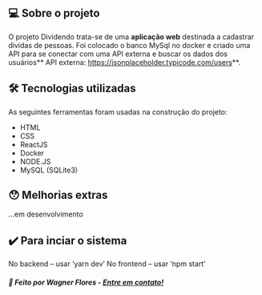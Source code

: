 
## 💻 Sobre o projeto
O projeto Dividendo trata-se de uma **aplicação web** destinada a cadastrar dividas de pessoas. Foi colocado o banco MySql no docker e criado uma API para se conectar com uma API externa e buscar os dados dos usuários** API externa: https://jsonplaceholder.typicode.com/users**.

## 🛠 Tecnologias utilizadas
As seguintes ferramentas foram usadas na construção do projeto:
- HTML
- CSS
- ReactJS
- Docker
- NODE.JS
- MySQL (SQLite3)

## 😯 Melhorias extras
…em desenvolvimento

## ✔️ Para inciar o sistema
No backend – usar ‘yarn dev’
No frontend – usar ‘npm start’


##### 🚀 Feito por Wagner Flores - [Entre em contato!](https://www.linkedin.com/in/wagnerflores/)
